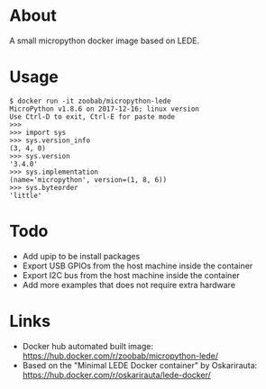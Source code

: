 About
=====

A small micropython docker image based on LEDE.

Usage
=====

```
$ docker run -it zoobab/micropython-lede
MicroPython v1.8.6 on 2017-12-16; linux version
Use Ctrl-D to exit, Ctrl-E for paste mode
>>> 
>>> import sys
>>> sys.version_info
(3, 4, 0)
>>> sys.version
'3.4.0'
>>> sys.implementation
(name='micropython', version=(1, 8, 6))
>>> sys.byteorder
'little'
```

Todo
====

* Add upip to be install packages
* Export USB GPIOs from the host machine inside the container
* Export I2C bus from the host machine inside the container
* Add more examples that does not require extra hardware

Links
=====

* Docker hub automated built image: https://hub.docker.com/r/zoobab/micropython-lede/
* Based on the "Minimal LEDE Docker container" by Oskarirauta: https://hub.docker.com/r/oskarirauta/lede-docker/
